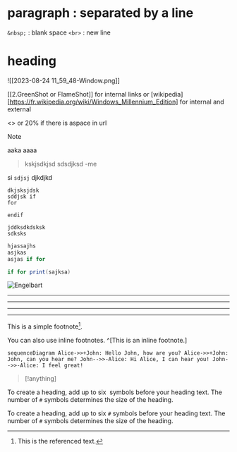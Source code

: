 # paragraph : separated by a line

`&nbsp;` : blank space
`<br>` : new line
# heading

![[2023-08-24 11_59_48-Window.png]]


[[2.GreenShot or FlameShot]] for internal links or [wikipedia][https://fr.wikipedia.org/wiki/Windows_Millennium_Edition] for internal and external

<> or 20% if there is aspace in url

>[!note]
>aaka
>aaaa
>

>kskjsdkjsd
>sdsdjksd
>\-me

si `sdjsj` djkdjkd

```djdhjd
dkjsksjdsk
sddjsk if 
for 

endif
```
	jddksdkdsksk 
	sdksks
```js
hjassajhs
asjkas
asjas if for 
```

```java
if for print(sajksa)
```


![Engelbart](https://history-computer.com/ModernComputer/Basis/images/Engelbart.jpg)

***

---

-----------

* * *

This is a simple footnote[^1].

[^1]: This is the referenced text.
[^2]: Add 2 spaces at the start of each new line.
  This lets you write footnotes that span multiple lines.
[^note]: Named footnotes still appears as numbers, but can make it easier to identify and link references.



You can also use inline footnotes. ^[This is an inline footnote.]

```mermaid
sequenceDiagram Alice->>+John: Hello John, how are you? Alice->>+John: John, can you hear me? John-->>-Alice: Hi Alice, I can hear you! John-->>-Alice: I feel great! 
```


>[!anything]




To create a heading, add up to six  symbols before your heading text. The number of `#` symbols determines the size of the heading.

To create a heading, add up to six `#` symbols before your heading text. The number of `#` symbols determines the size of the heading.
